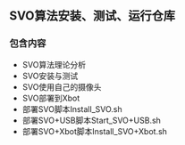 ## SVO算法安装、测试、运行仓库
### 包含内容
- SVO算法理论分析
- SVO安装与测试
- SVO使用自己的摄像头
- SVO部署到Xbot
- 部署SVO脚本Install_SVO.sh
- 部署SVO+USB脚本Start_SVO+USB.sh
- 部署SVO+Xbot脚本Install_SVO+Xbot.sh
